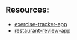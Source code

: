 ## Resources: 
* [exercise-tracker-app](https://www.youtube.com/watch?v=7CqJlxBYj-M)
* [restaurant-review-app](https://www.youtube.com/watch?v=mrHNSanmqQ4&list=PL_BpZLJtgNr8sXCP4cYDs7ioDtId1nqbL&index=2)
